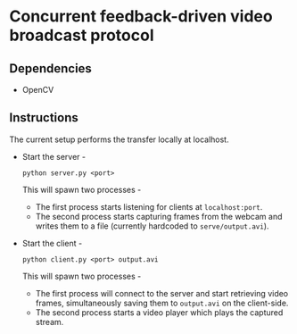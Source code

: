# Concurrent feedback-driven video broadcast protocol

## Dependencies
* OpenCV

## Instructions
The current setup performs the transfer locally at localhost.

* Start the server -
  ```
  python server.py <port>
  ```
  This will spawn two processes -
    - The first process starts listening for clients at `localhost:port`.
    - The second process starts capturing frames from the webcam and writes them to a file (currently hardcoded to `serve/output.avi`).

* Start the client -
  ```
  python client.py <port> output.avi
  ```
  This will spawn two processes -
    - The first process will connect to the server and start retrieving video frames, simultaneously saving them to `output.avi` on the client-side.
    - The second process starts a video player which plays the captured stream.
